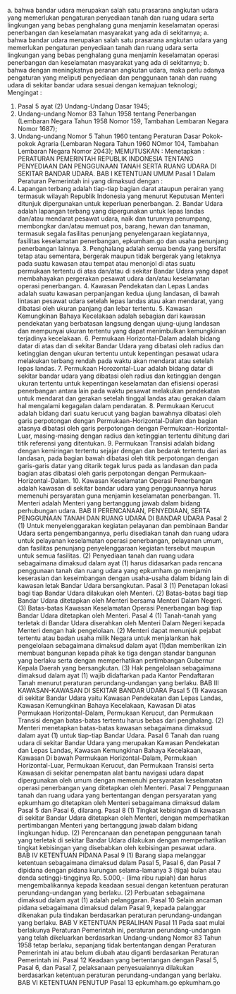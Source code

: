  a. bahwa bandar udara merupakan salah satu prasarana angkutan udara yang memerlukan pengaturan penyediaan tanah dan ruang udara serta lingkungan yang bebas penghalang guna menjamin keselamatan operasi penerbangan dan keselamatan masyarakat yang ada di sekitarnya; a. bahwa bandar udara merupakan salah satu prasarana angkutan udara yang memerlukan pengaturan penyediaan tanah dan ruang udara serta lingkungan yang bebas penghalang guna menjamin keselamatan operasi penerbangan dan keselamatan masyarakat yang ada di sekitarnya;
b. bahwa dengan meningkatnya peranan angkutan udara, maka perlu adanya pengaturan yang meliputi penyediaan dan penggunaan tanah dan ruang udara di sekitar bandar udara sesuai dengan kemajuan teknologi;
Mengingat :

1. Pasal 5 ayat (2) Undang-Undang Dasar 1945;
2. Undang-undang Nomor 83 Tahun 1958 tentang Penerbangan (Lembaran Negara Tahun 1958 Nomor 159, Tambahan Lembaran Negara Nomor 1687);
3. Undang-undang Nomor 5 Tahun 1960 tentang Peraturan Dasar Pokok-pokok Agraria (Lembaran Negara Tahun 1960 NOmor 104, Tambahan Lembaran Negara Nomor 2043);
MEMUTUSKAN :
 Menetapkan : PERATURAN PEMERINTAH REPUBLIK INDONESIA TENTANG PENYEDIAAN DAN PENGGUNAAN TANAH SERTA RUANG UDARA DI SEKITAR BANDAR UDARA. BAB I KETENTUAN UMUM Pasal 1 Dalam Peraturan Pemerintah ini yang dimaksud dengan :
1. Lapangan terbang adalah tiap-tiap bagian darat ataupun perairan yang termasuk wilayah Republik Indonesia yang menurut Keputusan Menteri ditunjuk dipergunakan untuk keperluan penerbangan. 2. Bandar Udara adalah lapangan terbang yang dipergunakan untuk lepas landas dan/atau mendarat pesawat udara, naik dan turunnya penumpang, membongkar dan/atau memuat pos, barang, hewan dan tanaman, termasuk segala fasilitas penunjang penyelengaraan kegiatannya, fasilitas keselamatan penerbangan, epkumham.go dan usaha penunjang penerbangan lainnya. 3. Penghalang adalah semua benda yang bersifat tetap atau sementara, bergerak maupun tidak bergerak yang letaknya pada suatu kawasan atau tempat atau menonjol di atas suatu permukaan tertentu di atas dan/atau di sekitar Bandar Udara yang dapat membahayakan pergerakan pesawat udara dan/atau keselamatan operasi penerbangan. 4. Kawasan Pendekatan dan Lepas Landas adalah suatu kawasan perpanjangan kedua ujung landasan, di bawah lintasan pesawat udara setelah lepas landas atau akan mendarat, yang dibatasi oleh ukuran panjang dan lebar tertentu. 5. Kawasan Kemungkinan Bahaya Kecelakaan adalah sebagian dari kawasan pendekatan yang berbatasan langsung dengan ujung-ujung landasan dan mempunyai ukuran tertentu yang dapat menimbulkan kemungkinan terjadinya kecelakaan. 6. Permukaan Horizontal-Dalam adalah bidang datar di atas dan di sekitar Bandar Udara yang dibatasi oleh radius dan ketinggian dengan ukuran tertentu untuk kepentingan pesawat udara melakukan terbang rendah pada waktu akan mendarat atau setelah lepas landas. 7. Permukaan Horozontal-Luar adalah bidang datar di sekitar bandar udara yang dibatasi oleh radius dan ketinggian dengan ukuran tertentu untuk kepentingan keselamatan dan efisiensi operasi penerbangan antara lain pada waktu pesawat melakukan pendekatan untuk mendarat dan gerakan setelah tinggal landas atau gerakan dalam hal mengalami kegagalan dalam pendaratan. 8. Permukaan Kerucut adalah bidang dari suatu kerucut yang bagian bawahnya dibatasi oleh garis perpotongan dengan Permukaan-Horizontal-Dalam dan bagian atasnya dibatasi oleh garis perpotongan dengan Permukaan-Horizontal- Luar, masing-masing dengan radius dan ketinggian tertentu dihitung dari titik referensi yang ditentukan. 9. Permukaan Transisi adalah bidang dengan kemiringan tertentu sejajar dengan dan bedarak tertentu dari as landasan, pada bagian bawah dibatasi oleh titik perpotongan dengan garis-garis datar yang ditarik tegak lurus pada as landasan dan pada bagian atas dibatasi oleh garis perpotongan dengan Permukaan- Horizontal-Dalam. 10. Kawasan Keselamatan Operasi Penerbangan adalah kawasan di sekitar bandar udara yang penggunaannya harus memenuhi persyaratan guna menjamin keselamatan penerbangan. 11. Menteri adalah Menteri yang bertanggung jawab dalam bidang perhubungan udara. BAB II PERENCANAAN, PENYEDIAAN, SERTA PENGGUNAAN TANAH DAN RUANG UDARA DI BANDAR UDARA Pasal 2 (1) Untuk menyelenggarakan kegiatan pelayanan dan pembinaan Bandar Udara serta pengembangannya, perlu disediakan tanah dan ruang udara untuk pelayanan keselamatan operasi penerbangan, pelayanan umum, dan fasilitas penunjang penyelenggaraan kegiatan tersebut maupun untuk semua fasilitas. (2) Penyediaan tanah dan ruang udara sebagaimana dimaksud dalam ayat (1) harus didasarkan pada rencana penggunaan tanah dan ruang udara yang epkumham.go menjamin keserasian dan keseimbangan dengan usaha-usaha dalam bidang lain di kawasan letak Bandar Udara bersangkutan. Pasal 3 (1) Penetapan lokasi bagi tiap Bandar Udara dilakukan oleh Menteri. (2) Batas-batas bagi tiap Bandar Udara ditetapkan oleh Menteri bersama Menteri Dalam Negeri. (3) Batas-batas Kawasan Keselamatan Operasi Penerbangan bagi tiap Bandar Udara ditetapkan oleh Menteri. Pasal 4 (1) Tanah-tanah yang terletak di Bandar Udara diserahkan oleh Menteri Dalam Negeri kepada Menteri dengan hak pengelolaan. (2) Menteri dapat menunjuk pejabat tertentu atau badan usaha milik Negara untuk menjalankan hak pengelolaan sebagaimana dimaksud dalam ayat (1)dan memberikan izin membuat bangunan kepada pihak ke tiga dengan standar bangunan yang berlaku serta dengan memperhatikan pertimbangan Gubernur Kepala Daerah yang bersangkutan. (3) Hak pengelolaan sebagaimana dimaksud dalam ayat (1) wajib didaftarkan pada Kantor Pendaftaran Tanah menurut peraturan perundang-undangan yang berlaku. BAB III KAWASAN-KAWASAN DI SEKITAR BANDAR UDARA Pasal 5 (1) Kawasan di sekitar Bandar Udara yaitu Kawasan Pendekatan dan Lepas Landas, Kawasan Kemungkinan Bahaya Kecelakaan, Kawasan Di atas Permukaan Horizontal-Dalam, Permukaan Kerucut, dan Permukaan Transisi dengan batas-batas tertentu harus bebas dari penghalang. (2) Menteri menetapkan batas-batas kawasan sebagaimana dimaksud dalam ayat (1) untuk tiap-tiap Bandar Udara. Pasal 6 Tanah dan ruang udara di sekitar Bandar Udara yang merupakan Kawasan Pendekatan dan Lepas Landas, Kawasan Kemungkinan Bahaya Kecelakaan, Kawasan Di bawah Permukaan Horizontal-Dalam, Permukaan Horizontal-Luar, Permukaan Kerucut, dan Permukaan Transisi serta Kawasan di sekitar penempatan alat bantu navigasi udara dapat dipergunakan oleh umum dengan memenuhi persyaratan keselamatan operasi penerbangan yang ditetapkan oleh Menteri. Pasal 7 Penggunaan tanah dan ruang udara yang bertentangan dengan persyaratan yang epkumham.go ditetapkan oleh Menteri sebagaimana dimaksud dalam Pasal 5 dan Pasal 6, dilarang. Pasal 8 (1) Tingkat kebisingan di kawasan di sekitar Bandar Udara ditetapkan oleh Menteri, dengan memperhatikan pertimbangan Menteri yang bertanggung jawab dalam bidang lingkungan hidup. (2) Perencanaan dan penetapan penggunaan tanah yang terletak di sekitar Bandar Udara dilakukan dengan memperhatikan tingkat kebisingan yang disebabkan oleh kebisingan pesawat udara. BAB IV KETENTUAN PIDANA Pasal 9 (1) Barang siapa melanggar ketentuan sebagaimana dimaksud dalam Pasal 5, Pasal 6, dan Pasal 7 dipidana dengan pidana kurungan selama-lamanya 3 (tiga) bulan atau denda setinggi-tingginya Rp. 5.000,- (lima ribu rupiah) dan harus mengembalikannya kepada keadaan sesuai dengan ketentuan peraturan perundang-undangan yang berlaku. (2) Perbuatan sebagaimana dimaksud dalam ayat (1) adalah pelanggaran. Pasal 10 Selain ancaman pidana sebagaimana dimaksud dalam Pasal 9, kepada palanggar dikenakan pula tindakan berdasarkan peraturan perundang-undangan yang berlaku. BAB V KETENTUAN PERALIHAN Pasal 11 Pada saat mulai berlakunya Peraturan Pemerintah ini, peraturan perundang-undangan yang telah dikeluarkan berdasarkan Undang-undang Nomor 83 Tahun 1958 tetap berlaku, sepanjang tidak bertentangan dengan Peraturan Pemerintah ini atau belum diubah atau diganti berdasarkan Peraturan Pemerintah ini. Pasal 12 Keadaan yang bertentangan dengan Pasal 5, Pasal 6, dan Pasal 7, pelaksanaan penyesuaiannya dilakukan berdasarkan ketentuan peraturan perundang-undangan yang berlaku. BAB VI KETENTUAN PENUTUP Pasal 13 epkumham.go epkumham.go